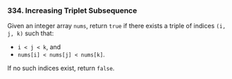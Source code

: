 ### 334. Increasing Triplet Subsequence

Given an integer array `nums`, return `true` if there exists a triple of indices `(i, j, k)` such that:

* `i < j < k`, and
* `nums[i] < nums[j] < nums[k]`.

If no such indices exist, return `false`.
